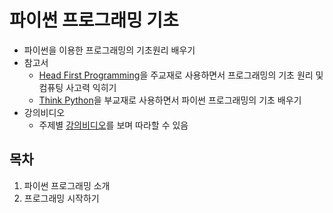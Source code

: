 # 파이썬 프로그래밍 기초

* 파이썬을 이용한 프로그래밍의 기초원리 배우기
* 참고서
  * [Head First Programming](http://www.aladin.co.kr/shop/wproduct.aspx?ItemId=11166077)을 
      주교재로 사용하면서 프로그래밍의 기초 원리 및 컴퓨팅 사고력 익히기
  * [Think Python](http://greenteapress.com/wp/think-python-2e/)을 
      부교재로 사용하면서 파이썬 프로그래밍의 기초 배우기
* 강의비디오
  * 주제별 [강의비디오](https://www.youtube.com/...)를 
      보며 따라할 수 있음
      
## 목차

1. 파이썬 프로그래밍 소개
1. 프로그래밍 시작하기